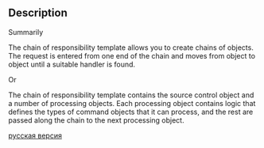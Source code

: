 ## Description

Summarily

The chain of responsibility template allows you to create chains of objects. The request is entered from one end of the chain and
moves from object to object until a suitable handler is found.

Or

The chain of responsibility template contains the source control object and a number of processing objects.
Each processing object contains logic that defines the types of command objects that it can
process, and the rest are passed along the chain to the next processing object.


[русская версия](README-rus.md)
